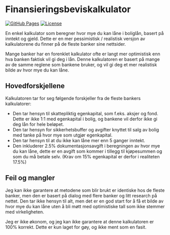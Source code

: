 # Finansieringsbeviskalkulator

[![GitHub Pages](https://badgen.net/badge/visit/github%20pages/?icon=chrome)](https://sondregronas.github.io/finansieringsbeviskalkulator/)
[![License](https://img.shields.io/github/license/sondregronas/finansieringsbeviskalkulator)](https://github.com/sondregronas/finansieringsbeviskalkulator/blob/main/LICENSE)

En enkel kalkulator som beregner hvor mye du kan låne i boliglån, basert på inntekt og gjeld. Dette er en mer pessimistisk / realistisk versjon av kalkulatorene du finner på de fleste banker sine nettsider.

Mange banker har en forenklet kalkulator ofte er langt mer optimistisk enn hva banken faktisk vil gi deg i lån. Denne kalkulatoren er basert på mange av de samme reglene som bankene bruker, og vil gi deg et mer realistisk bilde av hvor mye du kan låne.

## Hovedforskjellene

Kalkulatoren tar for seg følgende forskjeller fra de fleste bankers kalkulatorer:

- Den tar hensyn til skattepliktig egenkapital, som f.eks. aksjer og fond. Dette er ikke 1:1 med egenkapital i bolig, og bankene
  vil derfor ikke gi deg lån for hele beløpet.
- Den tar hensyn for sikkerhetsbuffer og avgifter knyttet til salg av bolig med tanke på hvor mye som utgjør egenkapital.
- Den tar hensyn til at du ikke kan låne mer enn 5 ganger inntekt.
- Den inkluderer 2.5% dokumentasjonsavgift i beregningen av hvor mye du kan låne, dette er en avgift som kommer i tillegg til
  kjøpesummen og som du må betale selv. (Krav om 15% egenkapital er derfor i realiteten 17.5%)

## Feil og mangler

Jeg kan ikke garantere at metodene som blir brukt er identiske hos de fleste banker, men den er basert på dialog med flere banker og litt research på nettet. Den tar ikke hensyn til alt, men det er en god start for å få et bilde av hvor mye du kan låne uten å bli møtt med optimistiske tall som ikke stemmer med virkeligheten.

Jeg er ikke økonom, og jeg kan ikke garantere at denne kalkulatoren er 100% korrekt. Dette er kun laget for gøy, og ikke ment som en fasit.
